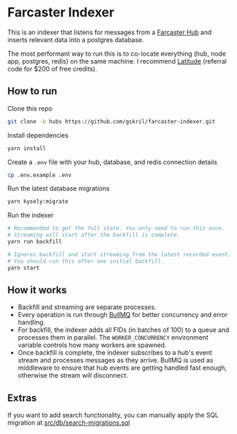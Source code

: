 # Farcaster Indexer

This is an indexer that listens for messages from a [Farcaster Hub](https://docs.farcaster.xyz/learn/architecture/hubs) and inserts relevant data into a postgres database.

The most performant way to run this is to co-locate everything (hub, node app, postgres, redis) on the same machine. I recommend [Latitude](https://www.latitude.sh/r/673C7DB2) (referral code for $200 of free credits).

## How to run

Clone this repo

```bash
git clone -b hubs https://github.com/gskril/farcaster-indexer.git
```

Install dependencies

```bash
yarn install
```

Create a `.env` file with your hub, database, and redis connection details

```bash
cp .env.example .env
```

Run the latest database migrations

```bash
yarn kysely:migrate
```

Run the indexer

```bash
# Recommended to get the full state. You only need to run this once.
# Streaming will start after the backfill is complete.
yarn run backfill

# Ignores backfill and start streaming from the latest recorded event.
# You should run this after one initial backfill.
yarn start
```

## How it works

- Backfill and streaming are separate processes.
- Every operation is run through [BullMQ](https://bullmq.io/) for better concurrency and error handling.
- For backfill, the indexer adds all FIDs (in batches of 100) to a queue and processes them in parallel. The `WORKER_CONCURRENCY` environment variable controls how many workers are spawned.
- Once backfill is complete, the indexer subscribes to a hub's event stream and processes messages as they arrive. BullMQ is used as middleware to ensure that hub events are getting handled fast enough, otherwise the stream will disconnect.

## Extras

If you want to add search functionality, you can manually apply the SQL migration at [src/db/search-migrations.sql](./src/db/search-migrations.sql)
